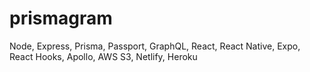 # prismagram
Node, Express, Prisma, Passport, GraphQL, React, React Native, Expo, React Hooks, Apollo, AWS S3, Netlify, Heroku
